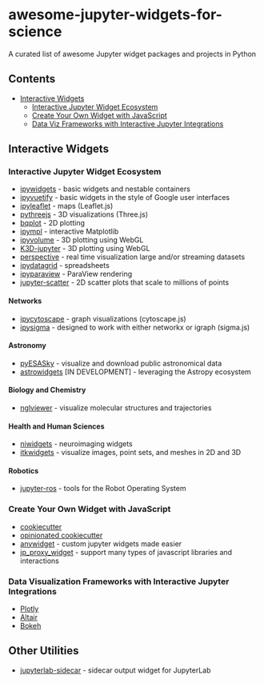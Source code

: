 # awesome-jupyter-widgets-for-science
A curated list of awesome Jupyter widget packages and projects in Python

## Contents

- [Interactive Widgets](#interactive-widgets)
  - [Interactive Jupyter Widget Ecosystem](#interactive-jupyter-widget-ecosystem)
  - [Create Your Own Widget with JavaScript](#create-your-own-widget-with-javascript)
  - [Data Viz Frameworks with Interactive Jupyter Integrations](#data-visualization-frameworks-with-interactive-jupyter-integrations)
  
## Interactive Widgets

### Interactive Jupyter Widget Ecosystem

- [ipywidgets](https://ipywidgets.readthedocs.io/en/latest/) - basic widgets and nestable containers
- [ipyvuetify](https://github.com/widgetti/ipyvuetify) - basic widgets in the style of Google user interfaces
- [ipyleaflet](https://github.com/jupyter-widgets/ipyleaflet) - maps (Leaflet.js)
- [pythreejs](https://github.com/jupyter-widgets/pythreejs) - 3D visualizations (Three.js)
- [bqplot](https://github.com/bqplot/bqplot) - 2D plotting
- [ipympl](https://github.com/matplotlib/ipympl) - interactive Matplotlib
- [ipyvolume](https://github.com/widgetti/ipyvolume) - 3D plotting using WebGL
- [K3D-jupyter](https://github.com/K3D-tools/K3D-jupyter) - 3D plotting using WebGL
- [perspective](https://github.com/finos/perspective) - real time visualization large and/or streaming datasets
- [ipydatagrid](https://github.com/bloomberg/ipydatagrid) - spreadsheets
- [ipyparaview](https://github.com/NVIDIA/ipyparaview) - ParaView rendering 
- [jupyter-scatter](https://github.com/flekschas/jupyter-scatter) - 2D scatter plots that scale to millions of points 

#### Networks
- [ipycytoscape](https://github.com/cytoscape/ipycytoscape) - graph visualizations (cytoscape.js)
- [ipysigma](https://github.com/medialab/ipysigma) - designed to work with either networkx or igraph (sigma.js)

#### Astronomy
- [pyESASky](https://github.com/esdc-esac-esa-int/pyesasky) - visualize and download public astronomical data
- [astrowidgets](https://github.com/astropy/astrowidgets) [IN DEVELOPMENT] - leveraging the Astropy ecosystem

#### Biology and Chemistry
- [nglviewer](https://github.com/nglviewer/nglview) - visualize molecular structures and trajectories

#### Health and Human Sciences
- [niwidgets](https://github.com/nipy/niwidgets) - neuroimaging widgets
- [itkwidgets](https://github.com/InsightSoftwareConsortium/itkwidgets) - visualize images, point sets, and meshes in 2D and 3D

#### Robotics
- [jupyter-ros](https://github.com/RoboStack/jupyter-ros) - tools for the Robot Operating System



### Create Your Own Widget with JavaScript

- [cookiecutter](https://github.com/jupyter-widgets/widget-cookiecutter)
- [opinionated cookiecutter](https://github.com/jupyter-widgets/widget-ts-cookiecutter)
- [anywidget](https://github.com/manzt/anywidget) - custom jupyter widgets made easier
- [jp_proxy_widget](https://github.com/AaronWatters/jp_proxy_widget) - support many types of javascript libraries and interactions


### Data Visualization Frameworks with Interactive Jupyter Integrations

- [Plotly](https://plotly.com/python/getting-started/)
- [Altair](https://altair-viz.github.io/user_guide/interactions.html#interactive-charts)
- [Bokeh](https://github.com/bokeh/jupyter_bokeh)

## Other Utilities

- [jupyterlab-sidecar](https://github.com/jupyter-widgets/jupyterlab-sidecar) - sidecar output widget for JupyterLab
